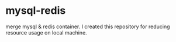 # mysql-redis
merge mysql &amp; redis container.
I created this repository for reducing resource usage on local machine.
